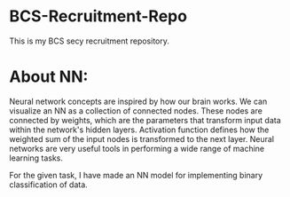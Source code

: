 # BCS-Recruitment-Repo
This is my BCS secy recruitment repository.

# About NN:
Neural network concepts are inspired by how our brain works. We can visualize an NN as a collection of connected nodes. These nodes are connected by weights, which are the parameters that transform input data within the network's hidden layers. Activation function defines how the weighted sum of the input nodes is transformed to the next layer. Neural networks are very useful tools in performing a wide range of machine learning tasks.

For the given task, I have made an NN model for implementing binary classification of data.
